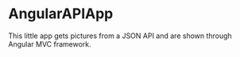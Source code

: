 # AngularAPIApp
This little app gets pictures from a JSON API and are shown through Angular MVC framework.
